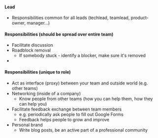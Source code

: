 #### Lead
* Responsibilities common for all leads (techlead, teamlead, product-owner, manager...)

#### Responsibilities (should be spread over entire team)
* Facilitate discussion
* Roadblock removal
    * If somebody stuck - identify a blocker, make sure it's removed
* 

#### Responsibilities (unique to role)
* Act as interface (proxy) between your team and outside world (e.g. other teams)
* Networking (inside of a company)
    * Know people from other teams (how you can help them, how they can help you)
* Facilitate feedback exchange between team members
    * e.g. periodically ask people to fill out Google Forms
    * Feedback helps people to grow and improve
* Personal brand
    * Write blog posts, be an active part of a professional community

